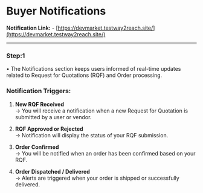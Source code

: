 # Buyer Notifications

**Notification Link:** - [https://devmarket.testway2reach.site/](https://devmarket.testway2reach.site/)

---

### Step:1

• The Notifications section keeps users informed of real-time updates related to Request for Quotations (RQF) and Order processing.




### Notification Triggers:

1. **New RQF Received**  
→ You will receive a notification when a new Request for Quotation is submitted by a user or vendor.

2. **RQF Approved or Rejected**  
→ Notification will display the status of your RQF submission.

3. **Order Confirmed**  
→ You will be notified when an order has been confirmed based on your RQF.

4. **Order Dispatched / Delivered**  
→ Alerts are triggered when your order is shipped or successfully delivered.
